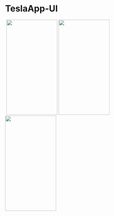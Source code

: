# TeslaApp-UI

<img src="https://tefumaru.com/wp-content/uploads/2020/11/Tesla-2020-11-25-11.30.21-1280x720.png" data-lazy-type="image" data-lazy-src="https://tefumaru.com/wp-content/uploads/2020/11/Tesla-2020-11-25-11.30.21-1280x720.png" class="lazy attachment-large_size size-large_size wp-post-image lazy-loaded" alt="" data-lazy-srcset="https://tefumaru.com/wp-content/uploads/2020/11/Tesla-2020-11-25-11.30.21-1280x720.png 1280w, https://tefumaru.com/wp-content/uploads/2020/11/Tesla-2020-11-25-11.30.21-320x180.png 320w, https://tefumaru.com/wp-content/uploads/2020/11/Tesla-2020-11-25-11.30.21-640x360.png 640w" data-lazy-sizes="(max-width: 1280px) 100vw, 1280px" srcset="https://tefumaru.com/wp-content/uploads/2020/11/Tesla-2020-11-25-11.30.21-1280x720.png 1280w, https://tefumaru.com/wp-content/uploads/2020/11/Tesla-2020-11-25-11.30.21-320x180.png 320w, https://tefumaru.com/wp-content/uploads/2020/11/Tesla-2020-11-25-11.30.21-640x360.png 640w" sizes="(max-width: 1280px) 100vw, 1280px">


<img class="lazy alignnone wp-image-2464 lazy-loaded" src="http://tefumaru.com/wp-content/uploads/2020/11/tesla_1.gif" data-lazy-type="image" data-lazy-src="http://tefumaru.com/wp-content/uploads/2020/11/tesla_1.gif" alt="" width="165" height="308">

<img class="lazy alignnone wp-image-2463 lazy-loaded" src="http://tefumaru.com/wp-content/uploads/2020/11/tesla_2.gif" data-lazy-type="image" data-lazy-src="http://tefumaru.com/wp-content/uploads/2020/11/tesla_2.gif" alt="" width="165" height="308">

<img class="lazy alignnone wp-image-2465 lazy-loaded" src="http://tefumaru.com/wp-content/uploads/2020/11/tesla_3.gif" data-lazy-type="image" data-lazy-src="http://tefumaru.com/wp-content/uploads/2020/11/tesla_3.gif" alt="" width="165" height="308">
